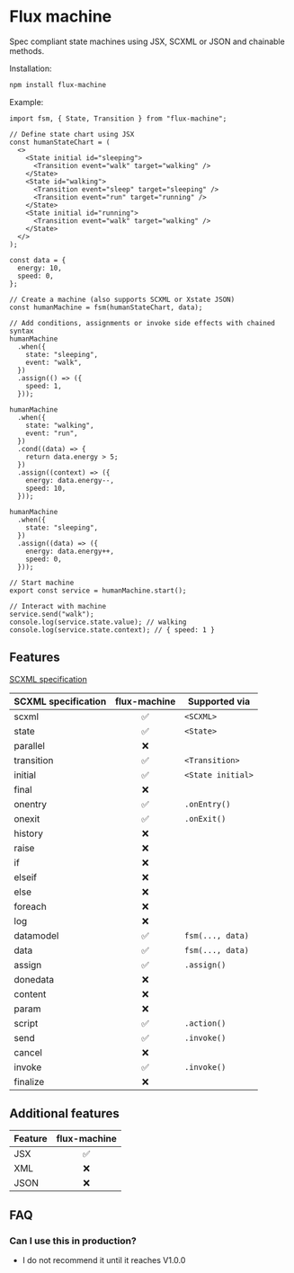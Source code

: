 # Flux machine

Spec compliant state machines using JSX, SCXML or JSON and chainable methods.

Installation:

```sh
npm install flux-machine
```

Example:

```tsx
import fsm, { State, Transition } from "flux-machine";

// Define state chart using JSX
const humanStateChart = (
  <>
    <State initial id="sleeping">
      <Transition event="walk" target="walking" />
    </State>
    <State id="walking">
      <Transition event="sleep" target="sleeping" />
      <Transition event="run" target="running" />
    </State>
    <State initial id="running">
      <Transition event="walk" target="walking" />
    </State>
  </>
);

const data = {
  energy: 10,
  speed: 0,
};

// Create a machine (also supports SCXML or Xstate JSON)
const humanMachine = fsm(humanStateChart, data);

// Add conditions, assignments or invoke side effects with chained syntax
humanMachine
  .when({
    state: "sleeping",
    event: "walk",
  })
  .assign(() => ({
    speed: 1,
  }));

humanMachine
  .when({
    state: "walking",
    event: "run",
  })
  .cond((data) => {
    return data.energy > 5;
  })
  .assign((context) => ({
    energy: data.energy--,
    speed: 10,
  }));

humanMachine
  .when({
    state: "sleeping",
  })
  .assign((data) => ({
    energy: data.energy++,
    speed: 0,
  }));

// Start machine
export const service = humanMachine.start();

// Interact with machine
service.send("walk");
console.log(service.state.value); // walking
console.log(service.state.context); // { speed: 1 }
```

## Features

[SCXML specification](https://www.w3.org/TR/scxml)

| SCXML specification | flux-machine | Supported via     |
| ------------------- | :----------: | ----------------- |
| scxml               |      ✅      | `<SCXML>`         |
| state               |      ✅      | `<State>`         |
| parallel            |      ❌      |                   |
| transition          |      ✅      | `<Transition>`    |
| initial             |      ✅      | `<State initial>` |
| final               |      ❌      |                   |
| onentry             |      ✅      | `.onEntry()`      |
| onexit              |      ✅      | `.onExit()`       |
| history             |      ❌      |                   |
| raise               |      ❌      |                   |
| if                  |      ❌      |                   |
| elseif              |      ❌      |                   |
| else                |      ❌      |                   |
| foreach             |      ❌      |                   |
| log                 |      ❌      |                   |
| datamodel           |      ✅      | `fsm(..., data)`  |
| data                |      ✅      | `fsm(..., data)`  |
| assign              |      ✅      | `.assign()`       |
| donedata            |      ❌      |                   |
| content             |      ❌      |                   |
| param               |      ❌      |                   |
| script              |      ✅      | `.action()`       |
| send                |      ✅      | `.invoke()`       |
| cancel              |      ❌      |                   |
| invoke              |      ✅      | `.invoke()`       |
| finalize            |      ❌      |                   |

## Additional features

| Feature | flux-machine |
| ------- | :----------: |
| JSX     |      ✅      |
| XML     |      ❌      |
| JSON    |      ❌      |

## FAQ

### Can I use this in production?

- I do not recommend it until it reaches V1.0.0
